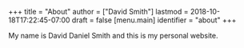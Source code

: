 +++
title = "About"
author = ["David Smith"]
lastmod = 2018-10-18T17:22:45-07:00
draft = false
[menu.main]
  identifier = "about"
+++

My name is David Daniel Smith and this is my personal website.
